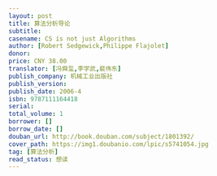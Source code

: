 ```yaml
---
layout: post
title: 算法分析导论
subtitle: 
casename: CS is not just Algorithms
author: [Robert Sedgewick,Philippe Flajolet]
donor: 
price: CNY 38.00
translator: [冯舜玺,李学武,裴伟东]
publish_company: 机械工业出版社
publish_version: 
publish_date: 2006-4
isbn: 9787111164418
serial: 
total_volume: 1
borrower: []
borrow_date: []
douban_url: http://book.douban.com/subject/1801392/
cover_path: https://img1.doubanio.com/lpic/s5741054.jpg
tag: [算法分析]
read_status: 想读
---
```

